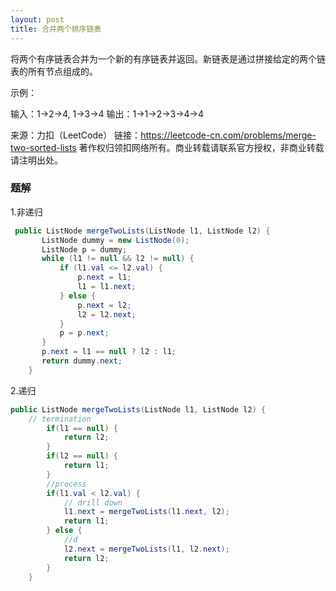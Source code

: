```yaml
---
layout: post
title: 合并两个排序链表
---
```

将两个有序链表合并为一个新的有序链表并返回。新链表是通过拼接给定的两个链表的所有节点组成的。 

示例：

输入：1->2->4, 1->3->4
输出：1->1->2->3->4->4

来源：力扣（LeetCode）
链接：https://leetcode-cn.com/problems/merge-two-sorted-lists
著作权归领扣网络所有。商业转载请联系官方授权，非商业转载请注明出处。

### 题解
1.非递归  
``` java
 public ListNode mergeTwoLists(ListNode l1, ListNode l2) {
       ListNode dummy = new ListNode(0);
       ListNode p = dummy;
       while (l1 != null && l2 != null) {
           if (l1.val <= l2.val) {
               p.next = l1;
               l1 = l1.next;
           } else {
               p.next = l2;
               l2 = l2.next;
           }
           p = p.next;
       }
       p.next = l1 == null ? l2 : l1;
       return dummy.next; 
    }
```  
2.递归  
``` java
public ListNode mergeTwoLists(ListNode l1, ListNode l2) {
    // termination
        if(l1 == null) {
            return l2;
        }
        if(l2 == null) {
            return l1;
        }
        //process
        if(l1.val < l2.val) {
            // drill down
            l1.next = mergeTwoLists(l1.next, l2);
            return l1;
        } else {
            //d
            l2.next = mergeTwoLists(l1, l2.next);
            return l2;
        }
    }
```